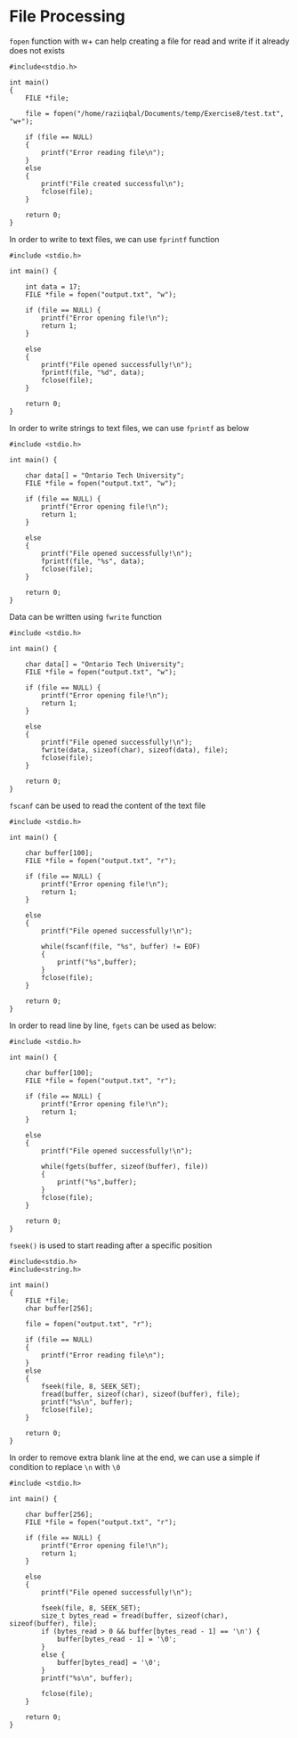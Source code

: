 # File Processing

`fopen` function with w+ can help creating a file for read and write if it already does not exists
```
#include<stdio.h>

int main()
{
	FILE *file;

	file = fopen("/home/raziiqbal/Documents/temp/Exercise8/test.txt", "w+");

	if (file == NULL)
	{
		printf("Error reading file\n");
	}
	else
	{
		printf("File created successful\n");
		fclose(file);
	}

	return 0;
}
```

In order to write to text files, we can use `fprintf` function
```
#include <stdio.h>

int main() {

	int data = 17;
    FILE *file = fopen("output.txt", "w");

    if (file == NULL) {
        printf("Error opening file!\n");
        return 1;
    }

    else
    {
    	printf("File opened successfully!\n");
    	fprintf(file, "%d", data);
    	fclose(file);
    }

    return 0;
}
```
In order to write strings to text files, we can use `fprintf` as below
```
#include <stdio.h>

int main() {

	char data[] = "Ontario Tech University";
    FILE *file = fopen("output.txt", "w");

    if (file == NULL) {
        printf("Error opening file!\n");
        return 1;
    }

    else
    {
    	printf("File opened successfully!\n");
    	fprintf(file, "%s", data);
    	fclose(file);
    }

    return 0;
}
```
Data can be written using `fwrite` function
```
#include <stdio.h>

int main() {

    char data[] = "Ontario Tech University";
    FILE *file = fopen("output.txt", "w");

    if (file == NULL) {
        printf("Error opening file!\n");
        return 1;
    }

    else
    {
    	printf("File opened successfully!\n");
    	fwrite(data, sizeof(char), sizeof(data), file);
    	fclose(file);
    }

    return 0;
}
```
`fscanf` can be used to read the content of the text file
```
#include <stdio.h>

int main() {

	char buffer[100];
    FILE *file = fopen("output.txt", "r");

    if (file == NULL) {
        printf("Error opening file!\n");
        return 1;
    }

    else
    {
    	printf("File opened successfully!\n");

    	while(fscanf(file, "%s", buffer) != EOF)
    	{
    		printf("%s",buffer);
    	}
    	fclose(file);
    }

    return 0;
}
```

In order to read line by line, `fgets` can be used as below:
```
#include <stdio.h>

int main() {

	char buffer[100];
    FILE *file = fopen("output.txt", "r");

    if (file == NULL) {
        printf("Error opening file!\n");
        return 1;
    }

    else
    {
    	printf("File opened successfully!\n");

    	while(fgets(buffer, sizeof(buffer), file))
    	{
    		printf("%s",buffer);
    	}
    	fclose(file);
    }

    return 0;
}
```
`fseek()` is used to start reading after a specific position
```
#include<stdio.h>
#include<string.h>

int main()
{
	FILE *file;
	char buffer[256];

	file = fopen("output.txt", "r");

	if (file == NULL)
	{
		printf("Error reading file\n");
	}
	else
	{
		fseek(file, 8, SEEK_SET);
		fread(buffer, sizeof(char), sizeof(buffer), file);
		printf("%s\n", buffer);
		fclose(file);
	}

	return 0;
}
```
In order to remove extra blank line at the end, we can use a simple if condition to replace `\n` with `\0`
```
#include <stdio.h>

int main() {

    char buffer[256];
    FILE *file = fopen("output.txt", "r");

    if (file == NULL) {
        printf("Error opening file!\n");
        return 1;
    }

    else
    {
        printf("File opened successfully!\n");

        fseek(file, 8, SEEK_SET);
        size_t bytes_read = fread(buffer, sizeof(char), sizeof(buffer), file);
        if (bytes_read > 0 && buffer[bytes_read - 1] == '\n') {
            buffer[bytes_read - 1] = '\0';
        }
        else {
            buffer[bytes_read] = '\0';
        }
        printf("%s\n", buffer);

        fclose(file);
    }

    return 0;
}
```

